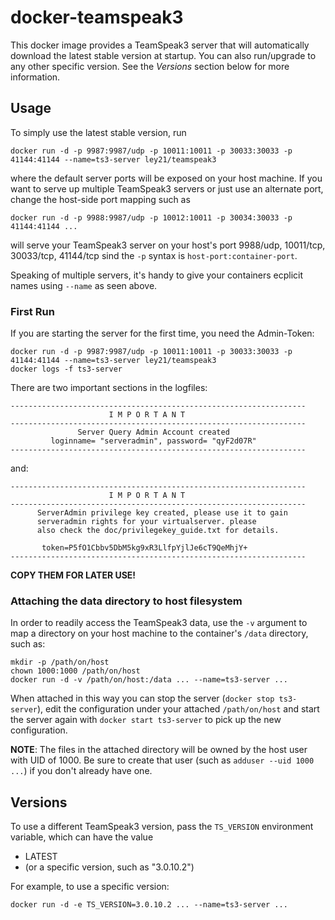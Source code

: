 docker-teamspeak3
=================

This docker image provides a TeamSpeak3 server that will automatically download the latest stable version at startup. You can also run/upgrade to any other specific version. See the *Versions* section below for more information.

Usage
-----

To simply use the latest stable version, run

    docker run -d -p 9987:9987/udp -p 10011:10011 -p 30033:30033 -p 41144:41144 --name=ts3-server ley21/teamspeak3

where the default server ports will be exposed on your host machine. If you want to serve up multiple TeamSpeak3 servers or just use an alternate port, change the host-side port mapping such as

    docker run -d -p 9988:9987/udp -p 10012:10011 -p 30034:30033 -p 41144:41144 ...

will serve your TeamSpeak3 server on your host's port 9988/udp, 10011/tcp, 30033/tcp, 41144/tcp sind the `-p` syntax is `host-port:container-port`.

Speaking of multiple servers, it's handy to give your containers ecplicit names using `--name` as seen above.

### First Run

If you are starting the server for the first time, you need the Admin-Token:

    docker run -d -p 9987:9987/udp -p 10011:10011 -p 30033:30033 -p 41144:41144 --name=ts3-server ley21/teamspeak3
    docker logs -f ts3-server

There are two important sections in the logfiles:

    ------------------------------------------------------------------
                          I M P O R T A N T                           
    ------------------------------------------------------------------
                   Server Query Admin Account created                 
             loginname= "serveradmin", password= "qyF2d07R"
    ------------------------------------------------------------------

and:

    ------------------------------------------------------------------
                          I M P O R T A N T                           
    ------------------------------------------------------------------
          ServerAdmin privilege key created, please use it to gain 
          serveradmin rights for your virtualserver. please
          also check the doc/privilegekey_guide.txt for details.
    
           token=P5fO1Cbbv5DbM5kg9xR3LlfpYjlJe6cT9QeMhjY+
    ------------------------------------------------------------------

**COPY THEM FOR LATER USE!**

### Attaching the data directory to host filesystem

In order to readily access the TeamSpeak3 data, use the `-v` argument to map a directory on your host machine to the container's `/data` directory, such as:

    mkdir -p /path/on/host
    chown 1000:1000 /path/on/host
    docker run -d -v /path/on/host:/data ... --name=ts3-server ...

When attached in this way you can stop the server (`docker stop ts3-server`), edit the configuration under your attached `/path/on/host` and start the server again with `docker start ts3-server` to pick up the new configuration.

**NOTE**: The files in the attached directory will be owned by the host user with UID of 1000. Be sure to create that user (such as `adduser --uid 1000 ...`) if you don't already have one.

Versions
--------

To use a different TeamSpeak3 version, pass the `TS_VERSION` environment variable, which can have the value

* LATEST
* (or a specific version, such as "3.0.10.2")

For example, to use a specific version:

    docker run -d -e TS_VERSION=3.0.10.2 ... --name=ts3-server ...


